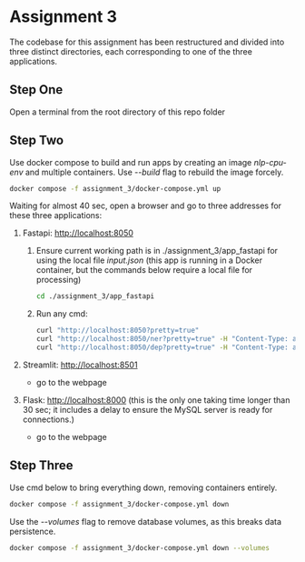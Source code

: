 # Assignment 3

The codebase for this assignment has been restructured and divided into three distinct directories, each corresponding to one of the three applications.

## Step One

Open a terminal from the root directory of this repo folder

## Step Two

Use docker compose to build and run apps by creating an image *nlp-cpu-env* and multiple containers. Use *--build* flag to rebuild the image forcely.

```bash
docker compose -f assignment_3/docker-compose.yml up
```

Waiting for almost 40 sec, open a browser and go to three addresses for these three applications:

1. Fastapi: <http://localhost:8050>
    1. Ensure current working path is in ./assignment_3/app_fastapi for using the local file *input.json* (this app is running in a Docker container, but the commands below require a local file for processing)

        ```bash
        cd ./assignment_3/app_fastapi
        ```

    1. Run any cmd:

        ```bash
        curl "http://localhost:8050?pretty=true"
        curl "http://localhost:8050/ner?pretty=true" -H "Content-Type: application/json" -d@input.json
        curl "http://localhost:8050/dep?pretty=true" -H "Content-Type: application/json" -d@input.json
        ```

1. Streamlit: <http://localhost:8501>
    - go to the webpage
1. Flask: <http://localhost:8000> (this is the only one taking time longer than 30 sec; it includes a delay to ensure the MySQL server is ready for connections.)
    - go to the webpage

## Step Three

Use cmd below to bring everything down, removing containers entirely.

```bash
docker compose -f assignment_3/docker-compose.yml down
```

Use the *--volumes* flag to remove database volumes, as this breaks data persistence.

```bash
docker compose -f assignment_3/docker-compose.yml down --volumes
```
